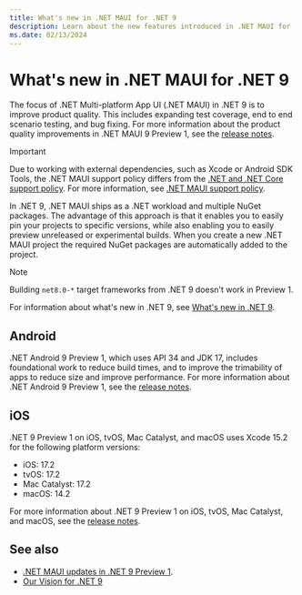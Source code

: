```yaml
---
title: What's new in .NET MAUI for .NET 9
description: Learn about the new features introduced in .NET MAUI for .NET 9.
ms.date: 02/13/2024
---
```


# What's new in .NET MAUI for .NET 9

The focus of .NET Multi-platform App UI (.NET MAUI) in .NET 9 is to improve product quality. This includes expanding test coverage, end to end scenario testing, and bug fixing. For more information about the product quality improvements in .NET MAUI 9 Preview 1, see the [release notes](https://github.com/dotnet/maui/releases/tag/9.0.100-preview.1.9973).

> [!IMPORTANT]
> Due to working with external dependencies, such as Xcode or Android SDK Tools, the .NET MAUI support policy differs from the [.NET and .NET Core support policy](https://dotnet.microsoft.com/platform/support/policy/maui). For more information, see [.NET MAUI support policy](https://dotnet.microsoft.com/platform/support/policy/maui).

In .NET 9, .NET MAUI ships as a .NET workload and multiple NuGet packages. The advantage of this approach is that it enables you to easily pin your projects to specific versions, while also enabling you to easily preview unreleased or experimental builds. When you create a new .NET MAUI project the required NuGet packages are automatically added to the project.

> [!NOTE]
> Building `net8.0-*` target frameworks from .NET 9 doesn't work in Preview 1.

For information about what's new in .NET 9, see [What's new in .NET 9](/dotnet/core/whats-new/dotnet-9/overview).

## Android

.NET Android 9 Preview 1, which uses API 34 and JDK 17, includes foundational work to reduce build times, and to improve the trimability of apps to reduce size and improve performance. For more information about .NET Android 9 Preview 1, see the [release notes](https://github.com/xamarin/xamarin-android/releases/tag/34.99.0-preview.1.151).

## iOS

.NET 9 Preview 1 on iOS, tvOS, Mac Catalyst, and macOS uses Xcode 15.2 for the following platform versions:

- iOS: 17.2
- tvOS: 17.2
- Mac Catalyst: 17.2
- macOS: 14.2

For more information about .NET 9 Preview 1 on iOS, tvOS, Mac Catalyst, and macOS, see the [release notes](https://github.com/xamarin/xamarin-macios/releases/tag/dotnet-9.0.1xx-preview1-9088).

## See also

- [.NET MAUI updates in .NET 9 Preview 1](https://github.com/dotnet/core/blob/main/release-notes/9.0/preview/preview1/dotnetmaui.md).
- [Our Vision for .NET 9](https://devblogs.microsoft.com/dotnet/our-vision-for-dotnet-9/)
